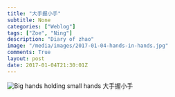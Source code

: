 ```yaml
---
title: "大手握小手"
subtitle: None
categories: ["Weblog"]
tags: ["Zoe", "Ning"]
description: "Diary of zhao"
image: "/media/images/2017-01-04-hands-in-hands.jpg"
comments: True
layout: post 
date: 2017-01-04T21:30:01Z
---
```

![Big hands holding small hands](/netlink/media/images/2017-01-04-hands-in-hands.jpg) 
大手握小手